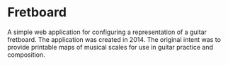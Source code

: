 # Fretboard

A simple web application for configuring a representation of a guitar fretboard. The application was
created in 2014. The original intent was to provide printable maps of musical scales for use in
guitar practice and composition.
